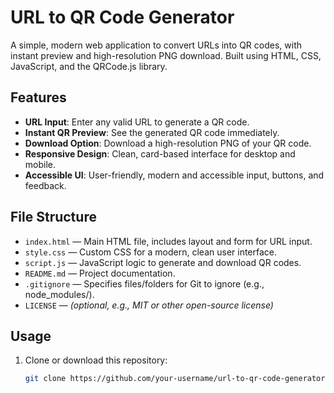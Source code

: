 # URL to QR Code Generator

A simple, modern web application to convert URLs into QR codes, with instant preview and high-resolution PNG download. Built using HTML, CSS, JavaScript, and the QRCode.js library.

## Features

- **URL Input**: Enter any valid URL to generate a QR code.
- **Instant QR Preview**: See the generated QR code immediately.
- **Download Option**: Download a high-resolution PNG of your QR code.
- **Responsive Design**: Clean, card-based interface for desktop and mobile.
- **Accessible UI**: User-friendly, modern and accessible input, buttons, and feedback.

## File Structure

- `index.html` &mdash; Main HTML file, includes layout and form for URL input.
- `style.css` &mdash; Custom CSS for a modern, clean user interface.
- `script.js` &mdash; JavaScript logic to generate and download QR codes.
- `README.md` &mdash; Project documentation.
- `.gitignore` &mdash; Specifies files/folders for Git to ignore (e.g., node_modules/).
- `LICENSE` &mdash; *(optional, e.g., MIT or other open-source license)*

## Usage

1. Clone or download this repository:
   ```bash
   git clone https://github.com/your-username/url-to-qr-code-generator.git
